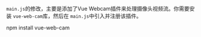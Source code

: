 `main.js`的修改，主要是添加了Vue Webcam插件来处理摄像头视频流。你需要安装 `vue-web-cam`库，然后在 `main.js`中引入并注册该插件。

npm install vue-web-cam
